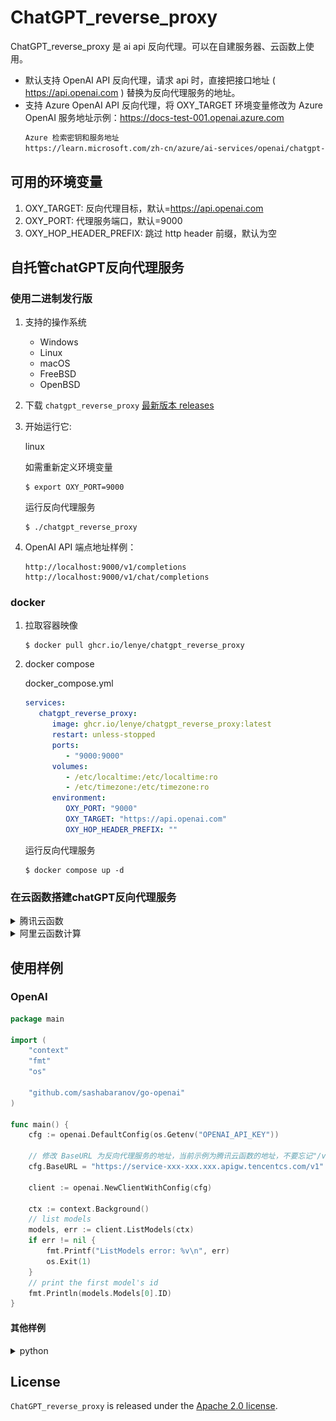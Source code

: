 # ChatGPT_reverse_proxy

ChatGPT_reverse_proxy 是 ai api 反向代理。可以在自建服务器、云函数上使用。

* 默认支持 OpenAI API 反向代理，请求 api 时，直接把接口地址 ( https://api.openai.com ) 替换为反向代理服务的地址。
* 支持 Azure OpenAI API 反向代理，将 OXY_TARGET 环境变量修改为 Azure OpenAI 服务地址示例：https://docs-test-001.openai.azure.com
   ```markdown
   Azure 检索密钥和服务地址
   https://learn.microsoft.com/zh-cn/azure/ai-services/openai/chatgpt-quickstart?tabs=command-line%2Cpython&pivots=programming-language-go
   ```

## 可用的环境变量

1. OXY_TARGET: 反向代理目标，默认=https://api.openai.com
2. OXY_PORT: 代理服务端口，默认=9000
3. OXY_HOP_HEADER_PREFIX: 跳过 http header 前缀，默认为空

## 自托管chatGPT反向代理服务

### 使用二进制发行版

1. 支持的操作系统

    * Windows
    * Linux
    * macOS
    * FreeBSD
    * OpenBSD
    
1. 下载 `chatgpt_reverse_proxy` [最新版本 releases](https://github.com/lenye/chatgpt_reverse_proxy/releases)

1. 开始运行它:

    linux

    如需重新定义环境变量
    ```shell
    $ export OXY_PORT=9000
    ```
    运行反向代理服务
    ```shell
    $ ./chatgpt_reverse_proxy
    ```

1. OpenAI API 端点地址样例：

    ```http request
    http://localhost:9000/v1/completions
    http://localhost:9000/v1/chat/completions
    ```

### docker

1. 拉取容器映像
   ```shell
   $ docker pull ghcr.io/lenye/chatgpt_reverse_proxy
   ```

1. docker compose

    docker_compose.yml
    ```yaml
    services:
       chatgpt_reverse_proxy:
          image: ghcr.io/lenye/chatgpt_reverse_proxy:latest
          restart: unless-stopped
          ports:
             - "9000:9000"
          volumes:
             - /etc/localtime:/etc/localtime:ro
             - /etc/timezone:/etc/timezone:ro
          environment:
             OXY_PORT: "9000"
             OXY_TARGET: "https://api.openai.com"
             OXY_HOP_HEADER_PREFIX: ""
    ```
    运行反向代理服务
    ```shell
    $ docker compose up -d
    ```

### 在云函数搭建chatGPT反向代理服务

<details>
<summary>腾讯云函数</summary>

使用腾讯云函数来搭建 chatGPT 反向代理服务。

#### 预设的环境变量

1. OXY_PORT: 9000 （代理服务端口）
2. OXY_HOP_HEADER_PREFIX: X-SCF （跳过 http header 前缀）

#### ZIP包下载

* 下载地址: https://github.com/lenye/chatgpt_reverse_proxy/releases
* 文件名: tencentcloud_scf_chatgpt_reverse_proxy_v0.x.x_linux_amd64.zip

#### A. 新建云函数

1. 进入腾讯云函数控制台: https://console.cloud.tencent.com/scf/list?rid=15&ns=default
2. “云产品” --> “Serverless” --> “云函数”
3. “函数服务” --> “新建”
   - 点击 “从头开始”
   - 基础配置
      - 函数类型: Web函数
      - 名称: 随便填；例如：chatGPT
      - 地域: 选择境外的美国、加拿大等，推荐“硅谷”
      - 运行环境: Go 1
      - 时区: Asia/Shanghai(北京时间)
   - 函数代码
      - 提交方法: 本地上传zip包
   - 高级配置
      - 启动命令: 自定义模板
   - 环境配置
      - 内存: 128MB
      - 执行超时时间: 180 秒
   - 点击 “完成”

![基础配置.png](docs/new.png)

![高级配置.png](docs/new2.png)

#### B. 函数管理

1. 进入腾讯云函数控制台: https://console.cloud.tencent.com/scf/list?rid=15&ns=default
2. “函数服务” --> 在函数列表中选择刚刚新建函数“chatGPT”
3. “函数管理” --> “函数代码”
   - 访问路径

     复制链接: https://service-xxx-xxx.xxx.apigw.tencentcs.com/release/

![访问路径.png](docs/new3.png)

#### C. chatGPT 反向代理服务，腾讯云函数的地址

访问路径去除 "/release/"，得到 chatGPT 反向代理服务，腾讯云函数的地址:

https://service-xxx-xxx.xxx.apigw.tencentcs.com

请求 chatGPT api 时，直接把接口地址 ( https://api.openai.com ) 替换为腾讯云函数的地址。

#### d. OpenAI API 端点地址样例：

```http request
https://service-xxx-xxx.xxx.apigw.tencentcs.com/v1/completions
https://service-xxx-xxx.xxx.apigw.tencentcs.com/v1/chat/completions
```
   
</details>

<details>
<summary>阿里云函数计算</summary>

#### 预设的环境变量

1. OXY_PORT: 9000 （代理服务端口）
2. OXY_HOP_HEADER_PREFIX: X-FC （跳过 http header 前缀）

#### ZIP包下载

* 下载地址: https://github.com/lenye/chatgpt_reverse_proxy/releases
* 文件名: aliyun_fc_chatgpt_reverse_proxy_v0.x.x_linux_amd64.zip

#### 创建函数

1. 函数计算控制台选择“服务及函数”
2. 在左上角，选择地域，推荐选择美国
3. 创建服务
4. 创建函数方式：使用自定义运行时创建
5. 请求处理程序类型：处理 HTTP 请求
6. 运行环境：debian9
7. 代码上传方式：通过 ZIP 包上传代码
8. 启动命令：/code/main
9. 监听端口: 9000

https://help.aliyun.com/zh/fc/getting-started/create-a-function-in-the-function-compute-console

</details>


## 使用样例

### OpenAI

```go
package main

import (
	"context"
	"fmt"
	"os"

	"github.com/sashabaranov/go-openai"
)

func main() {
	cfg := openai.DefaultConfig(os.Getenv("OPENAI_API_KEY"))

	// 修改 BaseURL 为反向代理服务的地址，当前示例为腾讯云函数的地址，不要忘记"/v1"
	cfg.BaseURL = "https://service-xxx-xxx.xxx.apigw.tencentcs.com/v1"

	client := openai.NewClientWithConfig(cfg)

	ctx := context.Background()
	// list models
	models, err := client.ListModels(ctx)
	if err != nil {
		fmt.Printf("ListModels error: %v\n", err)
		os.Exit(1)
	}
	// print the first model's id
	fmt.Println(models.Models[0].ID)
}

```

#### 其他样例

<details>
<summary>python</summary>

```python
import os

import openai

openai.api_key = os.getenv("OPENAI_API_KEY")

# 修改 api_base 为反向代理服务的地址，当前示例为腾讯云函数的地址，不要忘记"/v1"
openai.api_base = "https://service-xxx-xxx.xxx.apigw.tencentcs.com/v1"

# list models
models = openai.Model.list()
# print the first model's id
print(models.data[0].id)
```

</details>



## License

`ChatGPT_reverse_proxy` is released under
the [Apache 2.0 license](https://github.com/lenye/chatgpt_reverse_proxy/blob/main/LICENSE). 